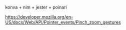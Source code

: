 konva + nim + jester + poinari

https://developer.mozilla.org/en-US/docs/Web/API/Pointer_events/Pinch_zoom_gestures
